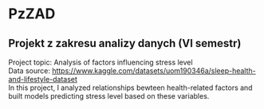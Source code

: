 # PzZAD

## Projekt z zakresu analizy danych (VI semestr)
Project topic: Analysis of factors influencing stress level <br>
Data source: https://www.kaggle.com/datasets/uom190346a/sleep-health-and-lifestyle-dataset <br>
In this project, I analyzed relationships bewteen health-related factors and built models predicting stress level based on these variables.
